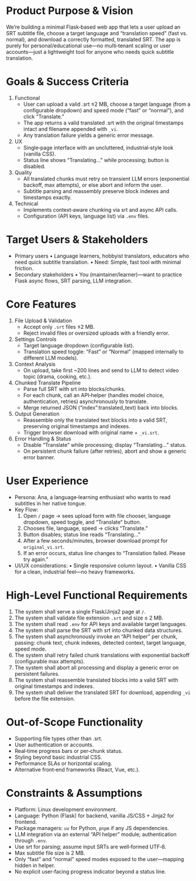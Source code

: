 # Product Purpose & Vision
We’re building a minimal Flask‑based web app that lets a user upload an SRT subtitle file, choose a target language and “translation speed” (fast vs. normal), and download a correctly formatted, translated SRT. The app is purely for personal/educational use—no multi‑tenant scaling or user accounts—just a lightweight tool for anyone who needs quick subtitle translation.

# Goals & Success Criteria
1. Functional
   - User can upload a valid .srt ≤2 MB, choose a target language (from a configurable dropdown) and speed mode (“fast” or “normal”), and click “Translate.”
   - The app returns a valid translated .srt with the original timestamps intact and filename appended with `_vi`.
   - Any translation failure yields a generic error message.
2. UX
   - Single‑page interface with an uncluttered, industrial‑style look (vanilla CSS).
   - Status line shows “Translating…” while processing; button is disabled.
3. Quality
   - All translated chunks must retry on transient LLM errors (exponential backoff, max attempts), or else abort and inform the user.
   - Subtitle parsing and reassembly preserve block indexes and timestamps exactly.
4. Technical
   - Implements context‑aware chunking via srt and async API calls.
   - Configuration (API keys, language list) via `.env` files.

# Target Users & Stakeholders
- Primary users
  • Language learners, hobbyist translators, educators who need quick subtitle translation.
  • Need: Simple, fast tool with minimal friction.
- Secondary stakeholders
  • You (maintainer/learner)—want to practice Flask async flows, SRT parsing, LLM integration.

# Core Features
1. File Upload & Validation
   - Accept only `.srt` files ≤2 MB.
   - Reject invalid files or oversized uploads with a friendly error.
2. Settings Controls
   - Target language dropdown (configurable list).
   - Translation speed toggle: “Fast” or “Normal” (mapped internally to different LLM models).
3. Context Analysis
   - On upload, take first ~200 lines and send to LLM to detect video topic (drama, cooking, etc.).
4. Chunked Translate Pipeline
   - Parse full SRT with srt into blocks/chunks.
   - For each chunk, call an API‑helper (handles model choice, authentication, retries) asynchronously to translate.
   - Merge returned JSON (“index”:translated_text) back into blocks.
5. Output Generation
   - Reassemble only the translated text blocks into a valid SRT, preserving original timestamps and indexes.
   - Trigger browser download with original name + `_vi.srt`.
6. Error Handling & Status
   - Disable “Translate” while processing; display “Translating…” status.
   - On persistent chunk failure (after retries), abort and show a generic error banner.

# User Experience
- Persona: Ana, a language‑learning enthusiast who wants to read subtitles in her native tongue.
- Key Flow:
   1. Open `/` page → sees upload form with file chooser, language dropdown, speed toggle, and “Translate” button.
   2. Chooses file, language, speed → clicks “Translate.”
   3. Button disables; status line reads “Translating…”
   4. After a few seconds/minutes, browser download prompt for `original_vi.srt`.
   5. If an error occurs, status line changes to “Translation failed. Please try again.”
- UI/UX considerations:
   • Single responsive column layout.
   • Vanilla CSS for a clean, industrial feel—no heavy frameworks.

# High-Level Functional Requirements
1. The system shall serve a single Flask/Jinja2 page at `/`.
2. The system shall validate file extension `.srt` and size ≤ 2 MB.
3. The system shall read `.env` for API keys and available target languages.
4. The system shall parse the SRT with srt into chunked data structures.
5. The system shall asynchronously invoke an “API helper” per chunk, passing: chunk text, chunk indexes, detected context, target language, speed mode.
6. The system shall retry failed chunk translations with exponential backoff (configurable max attempts).
7. The system shall abort all processing and display a generic error on persistent failures.
8. The system shall reassemble translated blocks into a valid SRT with original timestamps and indexes.
9. The system shall deliver the translated SRT for download, appending `_vi` before the file extension.

# Out-of-Scope Functionality
- Supporting file types other than .srt.
- User authentication or accounts.
- Real‑time progress bars or per‑chunk status.
- Styling beyond basic industrial CSS.
- Performance SLAs or horizontal scaling.
- Alternative front‑end frameworks (React, Vue, etc.).

# Constraints & Assumptions
- Platform: Linux development environment.
- Language: Python (Flask) for backend, vanilla JS/CSS + Jinja2 for frontend.
- Package managers: `uv` for Python, `pnpm` if any JS dependencies.
- LLM integration via an external “API helper” module; authentication through `.env`.
- Use srt for parsing; assume input SRTs are well‑formed UTF‑8.
- Max subtitle file size is 2 MB.
- Only “fast” and “normal” speed modes exposed to the user—mapping hidden in helper.
- No explicit user‑facing progress indicator beyond a status line.
